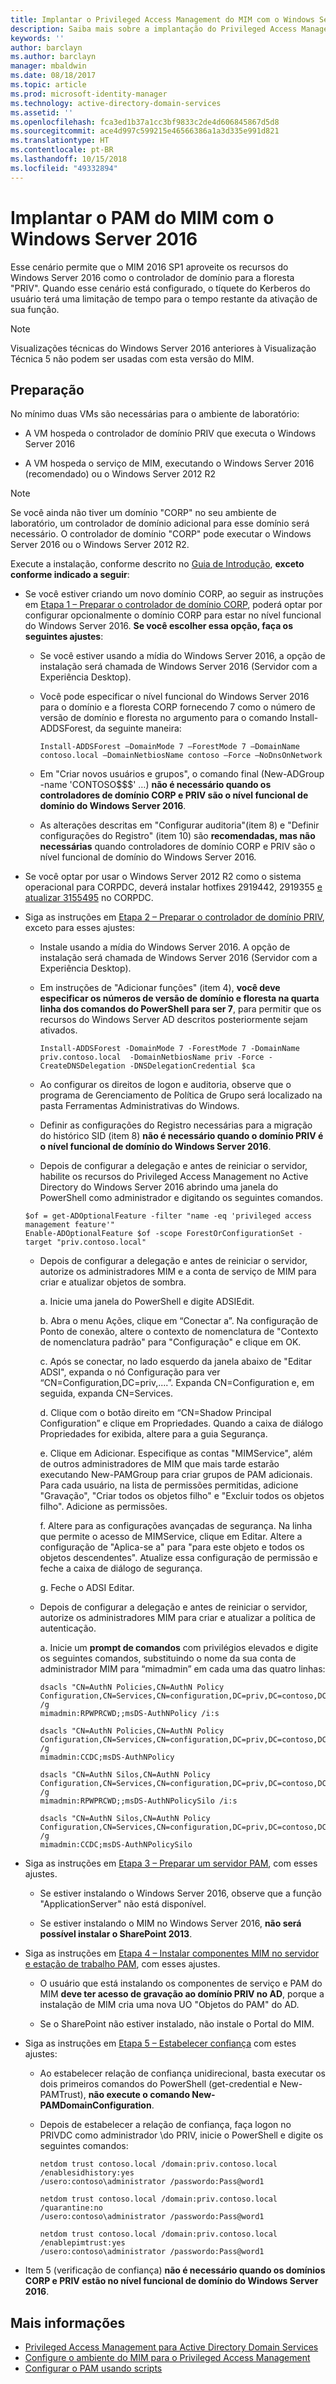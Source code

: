 ```yaml
---
title: Implantar o Privileged Access Management do MIM com o Windows Server 2016 | Microsoft Docs
description: Saiba mais sobre a implantação do Privileged Access Management com o Windows Server 2016
keywords: ''
author: barclayn
ms.author: barclayn
manager: mbaldwin
ms.date: 08/18/2017
ms.topic: article
ms.prod: microsoft-identity-manager
ms.technology: active-directory-domain-services
ms.assetid: ''
ms.openlocfilehash: fca3ed1b37a1cc3bf9833c2de4d606845867d5d8
ms.sourcegitcommit: ace4d997c599215e46566386a1a3d335e991d821
ms.translationtype: HT
ms.contentlocale: pt-BR
ms.lasthandoff: 10/15/2018
ms.locfileid: "49332894"
---
```

# <a name="deploy-mim-pam-with-windows-server-2016"></a>Implantar o PAM do MIM com o Windows Server 2016


Esse cenário permite que o MIM 2016 SP1 aproveite os recursos do Windows Server 2016 como o controlador de domínio para a floresta "PRIV".  Quando esse cenário está configurado, o tíquete do Kerberos do usuário terá uma limitação de tempo para o tempo restante da ativação de sua função. 

> [!Note]
> Visualizações técnicas do Windows Server 2016 anteriores à Visualização Técnica 5 não podem ser usadas com esta versão do MIM.

## <a name="preparation"></a>Preparação

No mínimo duas VMs são necessárias para o ambiente de laboratório:

-   A VM hospeda o controlador de domínio PRIV que executa o Windows Server 2016

-   A VM hospeda o serviço de MIM, executando o Windows Server 2016 (recomendado) ou o Windows Server 2012 R2

> [!NOTE]
> Se você ainda não tiver um domínio "CORP" no seu ambiente de laboratório, um controlador de domínio adicional para esse domínio será necessário. O controlador de domínio "CORP" pode executar o Windows Server 2016 ou o Windows Server 2012 R2.


Execute a instalação, conforme descrito no [Guia de Introdução](privileged-identity-management-for-active-directory-domain-services.md), **exceto conforme indicado a seguir**:

- Se você estiver criando um novo domínio CORP, ao seguir as instruções em [Etapa 1 – Preparar o controlador de domínio CORP](step-1-prepare-corp-domain.md), poderá optar por configurar opcionalmente o domínio CORP para estar no nível funcional do Windows Server 2016. **Se você escolher essa opção, faça os seguintes ajustes**:

  - Se você estiver usando a mídia do Windows Server 2016, a opção de instalação será chamada de Windows Server 2016 (Servidor com a Experiência Desktop).

  - Você pode especificar o nível funcional do Windows Server 2016 para o domínio e a floresta CORP fornecendo 7 como o número de versão de domínio e floresta no argumento para o comando Install-ADDSForest, da seguinte maneira:
    ```
    Install-ADDSForest –DomainMode 7 –ForestMode 7 –DomainName contoso.local –DomainNetbiosName contoso –Force –NoDnsOnNetwork
    ```
  - Em "Criar novos usuários e grupos", o comando final (New-ADGroup -name 'CONTOSO\$\$\$' …) **não é necessário quando os controladores de domínio CORP e PRIV são o nível funcional de domínio do Windows Server 2016**.

  - As alterações descritas em "Configurar auditoria"(item 8) e "Definir configurações do Registro" (item 10) são **recomendadas, mas não necessárias** quando controladores de domínio CORP e PRIV são o nível funcional de domínio do Windows Server 2016.

- Se você optar por usar o Windows Server 2012 R2 como o sistema operacional para CORPDC, deverá instalar hotfixes 2919442, 2919355 [e atualizar 3155495](http://support.microsoft.com/kb/3156418) no CORPDC.

- Siga as instruções em [Etapa 2 – Preparar o controlador de domínio PRIV](step-2-prepare-priv-domain-controller.md), exceto para esses ajustes:

  -   Instale usando a mídia do Windows Server 2016. A opção de instalação será chamada de Windows Server 2016 (Servidor com a Experiência Desktop).

  -   Em instruções de "Adicionar funções" (item 4), **você deve especificar os números de versão de domínio e floresta na quarta linha dos comandos do PowerShell para ser 7**, para permitir que os recursos do Windows Server AD descritos posteriormente sejam ativados.

      ```
      Install-ADDSForest -DomainMode 7 -ForestMode 7 -DomainName priv.contoso.local  -DomainNetbiosName priv -Force -CreateDNSDelegation -DNSDelegationCredential $ca
      ```  

  -   Ao configurar os direitos de logon e auditoria, observe que o programa de Gerenciamento de Política de Grupo será localizado na pasta Ferramentas Administrativas do Windows.

  -   Definir as configurações do Registro necessárias para a migração do histórico SID (item 8) **não é necessário quando o domínio PRIV é o nível funcional de domínio do Windows Server 2016**.

  -   Depois de configurar a delegação e antes de reiniciar o servidor, habilite os recursos do Privileged Access Management no Active Directory do Windows Server 2016 abrindo uma janela do PowerShell como administrador e digitando os seguintes comandos.

  ```
  $of = get-ADOptionalFeature -filter "name -eq 'privileged access management feature'"
  Enable-ADOptionalFeature $of -scope ForestOrConfigurationSet -target "priv.contoso.local"
  ```

  - Depois de configurar a delegação e antes de reiniciar o servidor, autorize os administradores MIM e a conta de serviço de MIM para criar e atualizar objetos de sombra.

    a. Inicie uma janela do PowerShell e digite ADSIEdit.

    b. Abra o menu Ações, clique em “Conectar a”. Na configuração de Ponto de conexão, altere o contexto de nomenclatura de "Contexto de nomenclatura padrão" para "Configuração" e clique em OK.

    c. Após se conectar, no lado esquerdo da janela abaixo de "Editar ADSI", expanda o nó Configuração para ver “CN=Configuration,DC=priv,....”. Expanda CN=Configuration e, em seguida, expanda CN=Services.

    d. Clique com o botão direito em “CN=Shadow Principal Configuration” e clique em Propriedades. Quando a caixa de diálogo Propriedades for exibida, altere para a guia Segurança.

    e. Clique em Adicionar. Especifique as contas "MIMService", além de outros administradores de MIM que mais tarde estarão executando New-PAMGroup para criar grupos de PAM adicionais. Para cada usuário, na lista de permissões permitidas, adicione "Gravação", "Criar todos os objetos filho" e "Excluir todos os objetos filho". Adicione as permissões.

    f. Altere para as configurações avançadas de segurança. Na linha que permite o acesso de MIMService, clique em Editar. Altere a configuração de "Aplica-se a" para "para este objeto e todos os objetos descendentes". Atualize essa configuração de permissão e feche a caixa de diálogo de segurança.

    g. Feche o ADSI Editar.

  - Depois de configurar a delegação e antes de reiniciar o servidor, autorize os administradores MIM para criar e atualizar a política de autenticação.

    a.  Inicie um **prompt de comandos** com privilégios elevados e digite os seguintes comandos, substituindo o nome da sua conta de administrador MIM para “mimadmin” em cada uma das quatro linhas:
    ```
    dsacls "CN=AuthN Policies,CN=AuthN Policy
    Configuration,CN=Services,CN=configuration,DC=priv,DC=contoso,DC=local" /g
    mimadmin:RPWPRCWD;;msDS-AuthNPolicy /i:s

    dsacls "CN=AuthN Policies,CN=AuthN Policy
    Configuration,CN=Services,CN=configuration,DC=priv,DC=contoso,DC=local" /g
    mimadmin:CCDC;msDS-AuthNPolicy

    dsacls "CN=AuthN Silos,CN=AuthN Policy
    Configuration,CN=Services,CN=configuration,DC=priv,DC=contoso,DC=local" /g
    mimadmin:RPWPRCWD;;msDS-AuthNPolicySilo /i:s

    dsacls "CN=AuthN Silos,CN=AuthN Policy
    Configuration,CN=Services,CN=configuration,DC=priv,DC=contoso,DC=local" /g
    mimadmin:CCDC;msDS-AuthNPolicySilo
    ```


- Siga as instruções em [Etapa 3 – Preparar um servidor PAM](step-3-prepare-pam-server.md), com esses ajustes.

  -   Se estiver instalando o Windows Server 2016, observe que a função "ApplicationServer" não está disponível.

  -   Se estiver instalando o MIM no Windows Server 2016, **não será possível instalar o SharePoint 2013**.

- Siga as instruções em [Etapa 4 – Instalar componentes MIM no servidor e estação de trabalho PAM](step-4-install-mim-components-on-pam-server.md), com esses ajustes.

  -   O usuário que está instalando os componentes de serviço e PAM do MIM **deve ter acesso de gravação ao domínio PRIV no AD**, porque a instalação de MIM cria uma nova UO "Objetos do PAM" do AD.

  -   Se o SharePoint não estiver instalado, não instale o Portal do MIM.

- Siga as instruções em [Etapa 5 – Estabelecer confiança](step-5-establish-trust-between-priv-corp-forests.md) com estes ajustes:

  - Ao estabelecer relação de confiança unidirecional, basta executar os dois primeiros comandos do PowerShell (get-credential e New-PAMTrust), **não execute o comando New-PAMDomainConfiguration**.

  - Depois de estabelecer a relação de confiança, faça logon no PRIVDC como administrador \\do PRIV, inicie o PowerShell e digite os seguintes comandos:
    ```
    netdom trust contoso.local /domain:priv.contoso.local /enablesidhistory:yes
    /usero:contoso\administrator /passwordo:Pass@word1

    netdom trust contoso.local /domain:priv.contoso.local /quarantine:no
    /usero:contoso\administrator /passwordo:Pass@word1  

    netdom trust contoso.local /domain:priv.contoso.local /enablepimtrust:yes
    /usero:contoso\administrator /passwordo:Pass@word1
    ```

- Item 5 (verificação de confiança) **não é necessário quando os domínios CORP e PRIV estão no nível funcional de domínio do Windows Server 2016**.

## <a name="more-information"></a>Mais informações

- [Privileged Access Management para Active Directory Domain Services](privileged-identity-management-for-active-directory-domain-services.md)
- [Configure o ambiente do MIM para o Privileged Access Management](configuring-mim-environment-for-pam.md)
- [Configurar o PAM usando scripts](sp1-pam-configure-using-scripts.md)
